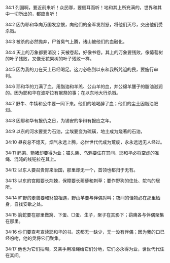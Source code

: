 <a id="1"></a>34:1  列国啊，要近前来听！众民哪，要侧耳而听！地和其上所充满的，世界和其中一切所出的，都应当听！  

<a id="2"></a>34:2  因为耶和华向万国发忿恨，向他们的全军发烈怒，将他们灭尽，交出他们受杀戮。  

<a id="3"></a>34:3  被杀的必然抛弃，尸首臭气上腾，诸山被他们的血融化。  

<a id="4"></a>34:4  天上的万象都要消没；天被卷起，好像书卷。其上的万象要残败，像葡萄树的叶子残败，又像无花果树的叶子残败一样。  

<a id="5"></a>34:5  因为我的刀在天上已经喝足。这刀必临到以东和我所咒诅的民，要施行审判。  

<a id="6"></a>34:6  耶和华的刀满了血，用脂油和羊羔、公山羊的血，并公绵羊腰子的脂油滋润的。因为耶和华在波斯拉有献祭的事；在以东地大行杀戮。  

<a id="7"></a>34:7  野牛、牛犊和公牛要一同下来。他们的地喝醉了血；他们的尘土因脂油肥润。  

<a id="8"></a>34:8  因耶和华有报仇之日，为锡安的争辩有报应之年。  

<a id="9"></a>34:9  以东的河水要变为石油，尘埃要变为硫磺，地土成为烧著的石油，  

<a id="10"></a>34:10  昼夜总不熄灭，烟气永远上腾，必世世代代成为荒废，永永远远无人经过。  

<a id="11"></a>34:11  鹈鹕、箭猪却要得为业；猫头鹰、乌鸦要住在其间，耶和华必将空虚的准绳、混沌的线铊拉在其上。  

<a id="12"></a>34:12  以东人要召贵胄来治国，那里却无一个，首领也都归于无有。  

<a id="13"></a>34:13  以东的宫殿要长荆棘，保障要长蒺藜和刺草；要作野狗的住处、鸵鸟的居所。  

<a id="14"></a>34:14  旷野的走兽要和豺狼相遇，野山羊要与伴偶对叫；夜间的怪物必在那里栖身，自找安歇之处。  

<a id="15"></a>34:15  箭蛇要在那里做窝、下蛋、□蛋、生子，聚子在其影下；鹞鹰各与伴偶聚集在那里。  

<a id="16"></a>34:16  你们要查考宣读耶和华的书。这都无一缺少，无一没有伴偶；因为我的口已经吩咐，他的灵将它们聚集。  

<a id="17"></a>34:17  他也为它们拈阄，又亲手用准绳给它们分地，它们必永得为业，世世代代住在其间。  
